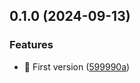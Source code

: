 

## 0.1.0 (2024-09-13)


### Features

* :bookmark: First version ([599990a](https://github.com/AlejandroRM-DEV/Leaflet.MarkerMotion-React/commit/599990a6b9831d51ed49b27daf217ab07ff58c1b))
